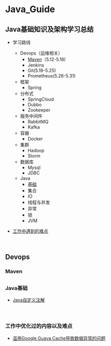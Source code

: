 # Java_Guide

## Java基础知识及架构学习总结

- 学习路线

  - Devops（运维相关）
    - [Maven](#1.1)（5.12-5.18)
    - Jenkins
    - Git(5.19-5.25)
    - Prometheus(5.26-5.31)
  - 框架
    - Spring
  - 分布式
    - SpringCloud
    - Dubbo
    - Zookeeper
  - 服务中间件
    - RabbitMQ
    - Kafka
  - 容器
    - Docker
  - 集群
    - Hadoop
    - Storm
  - 数据库
    - Mysql
    - JDBC
  - Java
    - [基础](#8.1)
    - 集合
    - IO
    - 线程与并发
    - 异常
    - 锁
    - JVM

- [工作中遇到的难点](#9.1)

  ​

## Devops

<h3 id="1.1">Maven</h3>





## <h3 id="8.1">Java基础</h3>

- [Java自定义注解](./Java/Basic/Custom_Annotation.md)

  ​

## <h3 id="9.1">工作中优化过的内容以及难点</h3>

- [滥用Google Guava Cache导致数据异常的问题](./Working/Google_Guava.md)

